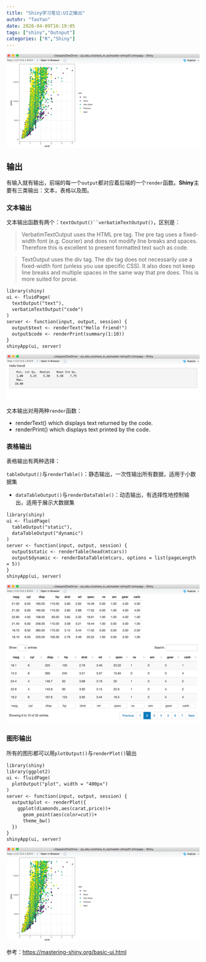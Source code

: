 ```yaml
---
title: "Shiny学习笔记:UI之输出"
autohr: "TaoYan"
date: 2020-04-09T16:19:05
tags: ["shiny","Outnput"]
categories: ["R","Shiny"]
---
```


![](https://raw.githubusercontent.com/YTLogos/pic_link/master/img/20200410203923.png)

<!--more-->

## 输出

有输入就有输出，前端的每一个`output`都对应着后端的一个`render`函数。**Shiny**主要有三类输出：文本，表格以及图。

### 文本输出

文本输出函数有两个：`textOutput()``verbatimTextOutput()`，区别是：

> VerbatimTextOutput uses the HTML pre tag. The pre tag uses a fixed-width font (e.g. Courier) and does not modify line breaks and spaces. Therefore this is excellent to present formatted text such as code.

> TextOutput uses the div tag. The div tag does not necessarily use a fixed-width font (unless you use specific CSS). It also does not keep line breaks and multiple spaces in the same way that pre does. This is more suited for prose.

```
library(shiny)
ui <- fluidPage(
  textOutput("text"),
  verbatimTextOutput("code")
)
server <- function(input, output, session) {
  output$text <- renderText("Hello friend!")
  output$code <- renderPrint(summary(1:10))
}
shinyApp(ui, server)
```

![](https://raw.githubusercontent.com/YTLogos/pic_link/master/img/20200410202800.png)

文本输出对用两种`render`函数：

* renderText() which displays text returned by the code.
* renderPrint() which displays text printed by the code.

### 表格输出

表格输出有两种选择：

`tableOutput()`与`renderTable()`：静态输出，一次性输出所有数据，适用于小数据集
* `dataTableOutput()`与`renderDataTable()`：动态输出，有选择性地控制输出，适用于展示大数据集

```
library(shiny)
ui <- fluidPage(
  tableOutput("static"),
  dataTableOutput("dynamic")
)
server <- function(input, output, session) {
  output$static <- renderTable(head(mtcars))
  output$dynamic <- renderDataTable(mtcars, options = list(pageLength = 5))
}
shinyApp(ui, server)
```

![](https://raw.githubusercontent.com/YTLogos/pic_link/master/img/20200410203458.png)

### 图形输出

所有的图形都可以用`plotOutput()`与`renderPlot()`输出

```
library(shiny)
library(ggplot2)
ui <- fluidPage(
  plotOutput("plot", width = "400px")
)
server <- function(input, output, session) {
  output$plot <- renderPlot({
    ggplot(diamonds,aes(carat,price))+
      geom_point(aes(color=cut))+
      theme_bw()
  })
}
shinyApp(ui, server)
```

![](https://raw.githubusercontent.com/YTLogos/pic_link/master/img/20200410203923.png)










参考：https://mastering-shiny.org/basic-ui.html

